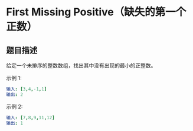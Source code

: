 # First Missing Positive（缺失的第一个正数）

## 题目描述

给定一个未排序的整数数组，找出其中没有出现的最小的正整数。

示例 1:

```yaml
输入: [3,4,-1,1]
输出: 2
```

示例 2:

```yaml
输入: [7,8,9,11,12]
输出: 1
```

